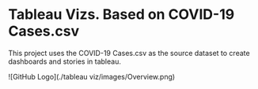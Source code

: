  #  Tableau Vizs. Based on COVID-19 Cases.csv

This project uses the COVID-19 Cases.csv as the source dataset to create dashboards and stories in tableau.

![GitHub Logo](./tableau viz/images/Overview.png)
